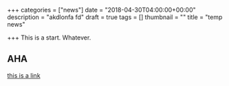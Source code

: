 +++
categories = ["news"]
date = "2018-04-30T04:00:00+00:00"
description = "akdlonfa fd"
draft = true
tags = []
thumbnail = ""
title = "temp news"

+++
This is a start. Whatever. 

## AHA

[this is a link]()